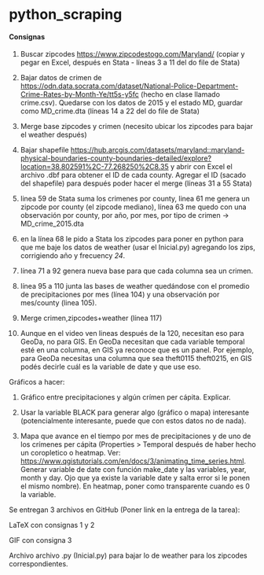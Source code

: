 # python_scraping

#### Consignas
1) Buscar zipcodes https://www.zipcodestogo.com/Maryland/ (copiar y pegar en Excel, después en Stata - líneas 3 a 11 del do file de Stata) 

2) Bajar datos de crimen de https://odn.data.socrata.com/dataset/National-Police-Department-Crime-Rates-by-Month-Ye/tt5s-y5fc (hecho en clase llamado crime.csv). Quedarse con los datos de 2015 y el estado MD, guardar como MD_crime.dta (líneas 14 a 22 del do file de Stata)

3) Merge base zipcodes y crimen (necesito ubicar los zipcodes para bajar el weather después)

4) Bajar shapefile https://hub.arcgis.com/datasets/maryland::maryland-physical-boundaries-county-boundaries-detailed/explore?location=38.802591%2C-77.268250%2C8.35 y abrir con Excel el archivo .dbf para obtener el ID de cada county. Agregar el ID (sacado del shapefile) para después poder hacer el merge (líneas 31 a 55 Stata)

5) linea 59 de Stata suma los crimenes por county, linea 61 me genera un zipcode por county (el zipcode mediano), línea 63 me quedo con una observación por county, por año, por mes, por tipo de crimen -> MD_crime_2015.dta

6) en la línea 68 le pido a Stata los zipcodes para poner en python para que me baje los datos de weather (usar el Inicial.py) agregando los zips, corrigiendo año y frecuency *24*.

7) línea 71 a 92 genera nueva base para que cada columna sea un crimen.

8) línea 95 a 110 junta las bases de weather quedándose con el promedio de precipitaciones por mes (línea 104) y una observación por mes/county (linea 105).

9) Merge crimen,zipcodes+weather (línea 117)

10) Aunque en el video ven lineas después de la 120, necesitan eso para GeoDa, no para GIS. En GeoDa necesitan que cada variable temporal esté en una columna, en GIS ya reconoce que es un panel. Por ejemplo, para GeoDa necesitas una columna que sea theft0115 theft0215, en GIS podés decirle cuál es la variable de date y que use eso.

Gráficos a hacer:
1) Gráfico entre precipitaciones y algún crímen per cápita. Explicar.

2) Usar la variable BLACK para generar algo (gráfico o mapa) interesante (potencialmente interesante, puede que con estos datos no de nada).

3) Mapa que avance en el tiempo por mes de precipitaciones y de uno de los crímenes per cápita (Properties > Temporal después de haber hecho un coropletico o heatmap. Ver: https://www.qgistutorials.com/en/docs/3/animating_time_series.html. Generar variable de date con función make_date y las variables, year, month y day. Ojo que ya existe la variable date y salta error si le ponen el mismo nombre). En heatmap, poner como transparente cuando es 0 la variable. 

Se entregan 3 archivos en GitHub (Poner link en la entrega de la tarea):

LaTeX con consignas 1 y 2

GIF con consigna 3

Archivo archivo .py (Inicial.py) para bajar lo de weather para los zipcodes correspondientes.

